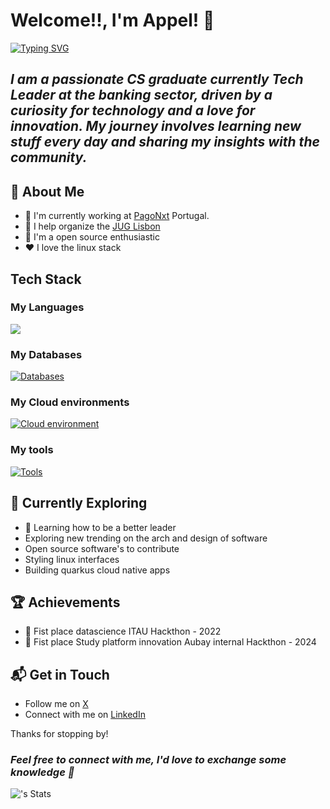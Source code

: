 # Welcome!!, I'm Appel! 👋
[![Typing SVG](https://readme-typing-svg.herokuapp.com?font=Fira+Code&size=15&duration=3000&pause=500&width=435&lines=Good+enginneers+are+built+with+time;Wonderful+enginners+are+built+with+passion)](https://git.io/typing-svg)

_I am a passionate CS graduate currently Tech Leader at the banking sector, 
driven by a curiosity for technology and a love for innovation. 
My journey involves learning new stuff every day and 
sharing my insights with the community._
---

## 🚀 About Me

- 🔭 I'm currently working at [PagoNxt](https://www.pagonxt.com/) Portugal.
- 📝 I help organize the [JUG Lisbon](https://www.meetup.com/lisbon-jug/)
- 🤯 I'm a open source enthusiastic
- ❤️ I love the linux stack

## Tech Stack
### My Languages
[![](https://skillicons.dev/icons?i=java,python)](https://skillicons.dev)
### My Databases
[![Databases](https://skillicons.dev/icons?i=mongo,mysql,postgres,redis)](https://skillicons.dev)
### My Cloud environments
[![Cloud environment](https://skillicons.dev/icons?i=redhat,azure,aws)](https://skillicons.dev)
### My tools
[![Tools](https://skillicons.dev/icons?i=git,jenkins,kafka,kubernetes,maven,gradle,grafana,postman,prometheus,terraform)](https://skillicons.dev)


## 🌱 Currently Exploring

- 🚀 Learning how to be a better leader
- Exploring new trending on the arch and design of software 
- Open source software's to contribute
- Styling linux interfaces
- Building quarkus cloud native apps

## 🏆 Achievements

- 🎉 Fist place datascience ITAU Hackthon - 2022
- 🎉 Fist place Study platform innovation Aubay internal Hackthon - 2024 

## 📬 Get in Touch

- Follow me on [X](https://x.com/appel_p)
- Connect with me on [LinkedIn](https://www.linkedin.com/in/pedro-appel/)

Thanks for stopping by! 

### _Feel free to connect with me, I'd love to exchange some knowledge 🤤_
![<username>'s Stats](https://github-readme-stats.vercel.app/api?username=Pedro-Appel&theme=midnight-purple&show_icons=true&hide_border=true&count_private=true)
